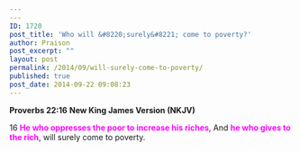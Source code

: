 ```yaml
---
---
ID: 1720
post_title: 'Who will &#8220;surely&#8221; come to poverty?'
author: Praison
post_excerpt: ""
layout: post
permalink: /2014/09/will-surely-come-to-poverty/
published: true
post_date: 2014-09-22 09:08:23
---
```

<strong>Proverbs 22:16</strong>
<strong> New King James Version (NKJV)</strong>

16 <span style="color: #ff00ff;"><strong>He who oppresses the poor to increase his riches</strong></span>,
And <span style="color: #ff00ff;"><strong>he who gives to the rich</strong></span>, will surely come to poverty.